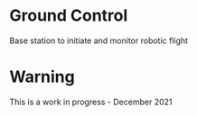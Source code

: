 # Ground Control
Base station to initiate and monitor robotic flight

# Warning 
This is a work in progress - December 2021
